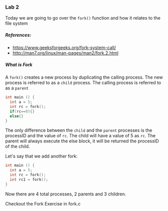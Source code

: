 ### Lab 2

Today we are going to go over the `fork()` function and how it relates to the file system

##### References:

- https://www.geeksforgeeks.org/fork-system-call/
- http://man7.org/linux/man-pages/man2/fork.2.html

##### What is Fork

A `fork()` creates a new process by duplicating the calling process. The new process is referred to as a `child` process. The calling process is referred to as a `parent`

```c
int main () {
  int a = 5;
  int rc = fork();
  if(rc==0){}
  else{}
}
```

The only difference between the `child` and the `parent` processes is the processID and the value of `rc`. The child will have a value of 5 as `rc`. The parent will always execute the else block, it will be returned the processID of the child.

Let's say that we add another fork:

```c
int main () {
  int a = 5;
  int rc = fork();
  int rc1 = fork();
}
```

Now there are 4 total processes, 2 parents and 3 children.

Checkout the Fork Exercise in fork.c
